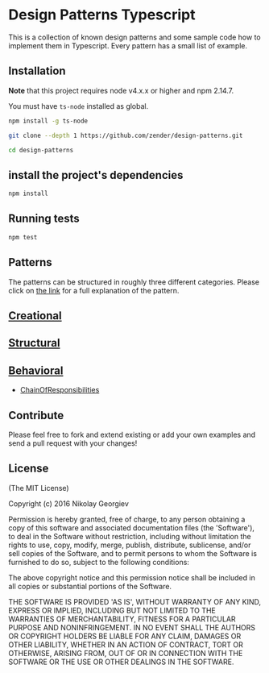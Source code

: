 # Design Patterns Typescript

This is a collection of known design patterns and some sample code how to implement them in Typescript. Every pattern has a small list of example.

## Installation

**Note** that this  project requires node v4.x.x or higher and npm 2.14.7.

You must have `ts-node` installed as global.

```bash
npm install -g ts-node
```

```bash
git clone --depth 1 https://github.com/zender/design-patterns.git

cd design-patterns
```

## install the project's dependencies

```bash
npm install
```

## Running tests

```bash
npm test
```


## Patterns

The patterns can be structured in roughly three different categories. Please click on [the link](http://www.tutorialspoint.com/design_pattern/) for a full explanation of the pattern.

## [Creational](Creational)


## [Structural](Structural)



## [Behavioral](Behavioral)

* [ChainOfResponsibilities](/src/Behavioral/ChainOfResponsibility/index.md)

## Contribute

Please feel free to fork and extend existing or add your own examples and send a pull request with your changes!

## License

(The MIT License)

Copyright (c) 2016 Nikolay Georgiev

Permission is hereby granted, free of charge, to any person obtaining
a copy of this software and associated documentation files (the
'Software'), to deal in the Software without restriction, including
without limitation the rights to use, copy, modify, merge, publish,
distribute, sublicense, and/or sell copies of the Software, and to
permit persons to whom the Software is furnished to do so, subject to
the following conditions:

The above copyright notice and this permission notice shall be
included in all copies or substantial portions of the Software.

THE SOFTWARE IS PROVIDED 'AS IS', WITHOUT WARRANTY OF ANY KIND,
EXPRESS OR IMPLIED, INCLUDING BUT NOT LIMITED TO THE WARRANTIES OF
MERCHANTABILITY, FITNESS FOR A PARTICULAR PURPOSE AND NONINFRINGEMENT.
IN NO EVENT SHALL THE AUTHORS OR COPYRIGHT HOLDERS BE LIABLE FOR ANY
CLAIM, DAMAGES OR OTHER LIABILITY, WHETHER IN AN ACTION OF CONTRACT,
TORT OR OTHERWISE, ARISING FROM, OUT OF OR IN CONNECTION WITH THE
SOFTWARE OR THE USE OR OTHER DEALINGS IN THE SOFTWARE.